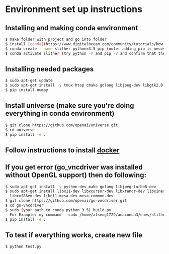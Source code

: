 # Environment set up instructions

## Installing and making conda environment
```sh
$ make folder with project and go into folder
$ install [conda](https://www.digitalocean.com/community/tutorials/how-to-install-anaconda-on-ubuntu-18-04-quickstart)
$ conda create --name slither python=3.5 pip (note: adding pip is necessary since you want a local version of pip here)
$ conda activate slither (try python -V and pip -V and confirm that they\'re python 3.5)
```

## Installing needed packages
```sh
$ sudo apt-get update
$ sudo apt-get install -y tmux htop cmake golang libjpeg-dev libgtk2.0-0 ffmpeg
$ pip install numpy
```

## Install universe (make sure you're doing everything in conda environment)
```sh
$ git clone https://github.com/openai/universe.git
$ cd universe
$ pip install -e .
```

## Follow instructions to install [docker](https://www.digitalocean.com/community/tutorials/how-to-install-and-use-docker-on-ubuntu-16-04)

## If you get error (go_vncdriver was installed without OpenGL support) then do following:
```sh
$ sudo apt-get install -y python-dev make golang libjpeg-turbo8-dev
$ sudo apt-get install libx11-dev libxcursor-dev libxrandr-dev libxinerama-dev libxi-dev \
  libxxf86vm-dev libgl1-mesa-dev mesa-common-dev
$ git clone https://github.com/openai/go-vncdriver.git
$ cd go-vncdriver
$ sudo (your path to conda python 3.5) build.py
  For Example: my command - sudo /home/atseng1729/anaconda3/envs/slither/bin/python build.py
$ pip install -e .
```

## To test if everything works, create new file
```sh
$ python test.py
```
